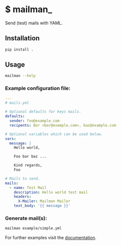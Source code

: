 # $ mailman_

Send (test) mails with YAML.

## Installation
```sh
pip install .
```

## Usage
```sh
mailman --help
```

### Example configuration file:
```yaml
---
# mails.yml

# Optional defaults for keys mails.
defaults:
  sender: foo@example.com
  recipents: Bar <bar@example.com>, baz@example.com

# Optional variables which can be used below.
vars:
  message: |
    Hello world,

    Foo bar baz ...

    Kind regards,
    Foo

# Mails to send.
mails:
  - name: Test Mail
    description: Hello world test mail
    headers:
      X-Mailer: Mailman Mailer
    text_body: '{{ message }}'
```

### Generate mail(s):
```sh
mailman example/simple.yml
```

For further examples visit the [documentation](https://besmerd.github.io/mailman).

